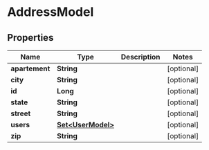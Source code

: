 

# AddressModel

## Properties

Name | Type | Description | Notes
------------ | ------------- | ------------- | -------------
**apartement** | **String** |  |  [optional]
**city** | **String** |  |  [optional]
**id** | **Long** |  |  [optional]
**state** | **String** |  |  [optional]
**street** | **String** |  |  [optional]
**users** | [**Set&lt;UserModel&gt;**](UserModel.md) |  |  [optional]
**zip** | **String** |  |  [optional]



